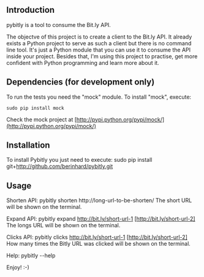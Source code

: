 Introduction
------------
pybitly is a tool to consume the Bit.ly API.

The objectve of this project is to create a client to the Bit.ly API.
It already exists a Python project to serve as such a client but there is no command line tool.
It's just a Python module that you can use it to consume the API inside your project.
Besides that, I'm using this project to practise, get more confident with Python programming and learn more about it.


Dependencies (for development only)
-----------------------------------
To run the tests you need the "mock" module. To install "mock", execute:

    sudo pip install mock

Check the mock project at [http://pypi.python.org/pypi/mock/](http://pypi.python.org/pypi/mock/)


Installation
------------
To install Pybitly you just need to execute:
    sudo pip install git+http://github.com/berinhard/pybitly.git


Usage
-----

Shorten API:
    pybitly shorten http://long-url-to-be-shorten/
The short URL will be shown on the terminal.

Expand API:
    pybitly expand http://bit.ly/short-url-1 [http://bit.ly/short-url-2]
The longs URL will be shown on the terminal.

Clicks API:
    pybitly clicks http://bit.ly/short-url-1 [http://bit.ly/short-url-2]
How many times the Bitly URL was clicked will be shown on the terminal.

Help:
    pybitly --help

Enjoy! :-)
